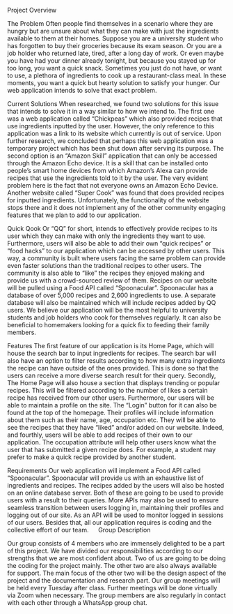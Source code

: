 Project Overview

The Problem
Often people find themselves in a scenario where they are hungry but are unsure about what they can make with just the ingredients available to them at their homes. Suppose you are a university student who has forgotten to buy their groceries because its exam season. Or you are a job holder who returned late, tired, after a long day of work. Or even maybe you have had your dinner already tonight, but because you stayed up for too long, you want a quick snack. Sometimes you just do not have, or want to use, a plethora of ingredients to cook up a restaurant-class meal. In these moments, you want a quick but hearty solution to satisfy your hunger. Our web application intends to solve that exact problem.

Current Solutions
When researched, we found two solutions for this issue that intends to solve it in a way similar to how we intend to. The first one was a web application called “Chickpeas” which also provided recipes that use ingredients inputted by the user. However, the only reference to this application was a link to its website which currently is out of service. Upon further research, we concluded that perhaps this web application was a temporary project which has been shut down after serving its purpose.
The second option is an “Amazon Skill” application that can only be accessed through the Amazon Echo device.  It is a skill that can be installed onto people’s smart home devices from which Amazon’s Alexa can provide recipes that use the ingredients told to it by the user. The very evident problem here is the fact that not everyone owns an Amazon Echo Device.
Another website called “Super Cook” was found that does provided recipes for inputted ingredients. Unfortunately, the functionality of the website stops there and it does not implement any of the other community engaging features that we plan to add to our application.

Quick Qook
Or “QQ” for short, intends to effectively provide recipes to its user which they can make with only the ingredients they want to use. Furthermore, users will also be able to add their own “quick recipes” or “food hacks” to our application which can be accessed by other users. This way, a community is built where users facing the same problem can provide even faster solutions than the traditional recipes to other users. The community is also able to “like” the recipes they enjoyed making and provide us with a crowd-sourced review of them.
Recipes on our website will be pulled using a Food API called “Spoonacular”. Spoonacular has a database of over 5,000 recipes and 2,600 ingredients to use. A separate database will also be maintained which will include recipes added by QQ users.
We believe our application will be the most helpful to university students and job holders who cook for themselves regularly. It can also be beneficial to homemakers looking for a quick fix to feeding their family members.

Features
The first feature of our application is its Home Page, which will house the search bar to input ingredients for recipes. The search bar will also have an option to filter results according to how many extra ingredients the recipe can have outside of the ones provided. This is done so that the users can receive a more diverse search result for their query.
Secondly, The Home Page will also house a section that displays trending or popular recipes. This will be filtered according to the number of likes a certain recipe has received from our other users.
Furthermore, our users will be able to maintain a profile on the site. The “Login” button for it can also be found at the top of the homepage. Their profiles will include information about them such as their name, age, occupation etc. They will be able to see the recipes that they have “liked” and/or added on our website. Indeed, and fourthly, users will be able to add recipes of their own to our application. The occupation attribute will help other users know what the user that has submitted a given recipe does. For example, a student may prefer to make a quick recipe provided by another student.

Requirements
Our web application will implement a Food API called “Spoonacular”. Spoonacular will provide us with an exhaustive list of ingredients and recipes. The recipes added by the users will also be hosted on an online database server. Both of these are going to be used to provide users with a result to their queries. More APIs may also be used to ensure seamless transition between users logging in, maintaining their profiles and logging out of our site. As an API will be used to monitor logged in sessions of our users.
Besides that, all our application requires is coding and the collective effort of our team.  
Group Description

Our group consists of 4 members who are immensely delighted to be a part of this project. We have divided our responsibilities according to our strengths that we are most confident about. Two of us are going to be doing the coding for the project mainly. The other two are also always available for support. The main focus of the other two will be the design aspect of the project and the documentation and research part.
Our group meetings will be held every Tuesday after class. Further meetings will be done virtually via Zoom when necessary. The group members are also regularly in contact with each other through a WhatsApp group chat.

